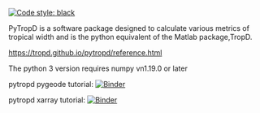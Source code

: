 [![Code style: black](https://img.shields.io/badge/code%20style-black-000000.svg)](https://github.com/psf/black)

PyTropD is a software package designed to calculate various metrics of tropical width and is the python equivalent of the Matlab package,TropD.

https://tropd.github.io/pytropd/reference.html

The python 3 version requires numpy vn1.19.0 or later

pytropd pygeode tutorial: [![Binder](https://mybinder.org/badge_logo.svg)](https://mybinder.org/v2/gh/tropd/pytropd/master?labpath=pytropd%2Fpyg_tutorial.ipynb)

pytropd xarray tutorial: [![Binder](https://mybinder.org/badge_logo.svg)](https://mybinder.org/v2/gh/tropd/pytropd/master?labpath=pytropd%2Fxr_tutorial.ipynb)
